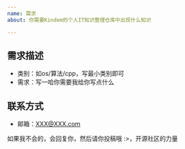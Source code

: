```yaml
---
name: 需求
about: 你需要Kindem的个人IT知识整理仓库中出现什么知识

---
```


## 需求描述
* 类别：如os/算法/cpp，写最小类别即可
* 需求：写一哈你需要我给你写点什么

## 联系方式
* 邮箱：XXX@XXX.com

如果我不会的，会回复你，然后请你投稿哦 :>，开源社区的力量
